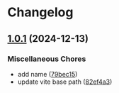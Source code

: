 # Changelog

## [1.0.1](https://github.com/murzikkot978/web-todolist/compare/v1.0.0...v1.0.1) (2024-12-13)


### Miscellaneous Chores

* add name ([79bec15](https://github.com/murzikkot978/web-todolist/commit/79bec1518f3d575621ecc99bc2081ea33ba0db71))
* update vite base path ([82ef4a3](https://github.com/murzikkot978/web-todolist/commit/82ef4a31e182b526b5578ce7f1aec3720ba07750))
